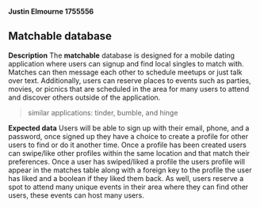 **Justin Elmourne 1755556**

## Matchable database

**Description**
The **matchable** database is designed for a mobile dating application where users can signup and find local singles to match with. Matches can then message each other to schedule meetups or just talk over text. Additionally, users can reserve places to events such as parties, movies, or picnics that are scheduled in the area for many users to attend and discover others outside of the application.

> similar applications: tinder, bumble, and hinge

**Expected data**
Users will be able to sign up with their email, phone, and a password, once signed up they have a choice to create a profile for other users to find or do it another time. Once a profile has been created users can swipe/like other profiles within the same location and that match their preferences. Once a user has swiped/liked a profile the users profile will appear in the matches table along with a foreign key to the profile the user has liked and a boolean if they liked them back. As well, users reserve a spot to attend many unique events in their area where they can find other users, these events can host many users.
